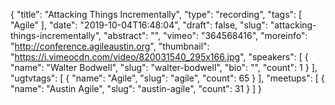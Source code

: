 {
  "title": "Attacking Things Incrementally",
  "type": "recording",
  "tags": [
    "Agile"
  ],
  "date": "2019-10-04T16:48:04",
  "draft": false,
  "slug": "attacking-things-incrementally",
  "abstract": "",
  "vimeo": "364568416",
  "moreinfo": "http://conference.agileaustin.org",
  "thumbnail": "https://i.vimeocdn.com/video/820031540_295x166.jpg",
  "speakers": [
    {
      "name": "Walter Bodwell",
      "slug": "walter-bodwell",
      "bio": "",
      "count": 1
    }
  ],
  "ugtvtags": [
    {
      "name": "Agile",
      "slug": "agile",
      "count": 65
    }
  ],
  "meetups": [
    {
      "name": "Austin Agile",
      "slug": "austin-agile",
      "count": 31
    }
  ]
}